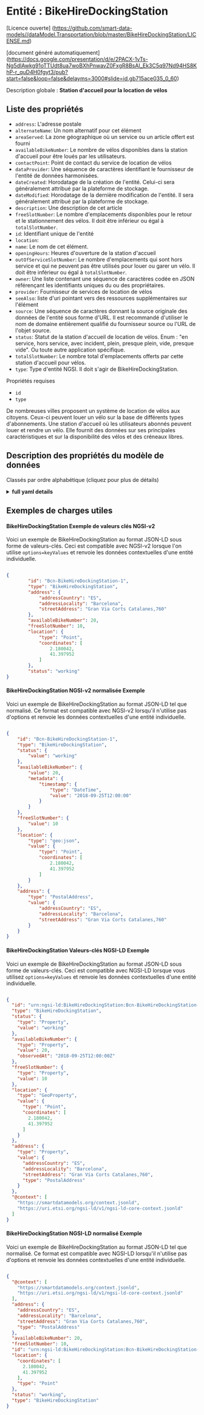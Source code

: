 Entité : BikeHireDockingStation  
===============================  
[Licence ouverte] (https://github.com/smart-data-models//dataModel.Transportation/blob/master/BikeHireDockingStation/LICENSE.md)  
[document généré automatiquement] (https://docs.google.com/presentation/d/e/2PACX-1vTs-Ng5dIAwkg91oTTUdt8ua7woBXhPnwavZ0FxgR8BsAI_Ek3C5q97Nd94HS8KhP-r_quD4H0fgyt3/pub?start=false&loop=false&delayms=3000#slide=id.gb715ace035_0_60)  
Description globale : **Station d'accueil pour la location de vélos**  

## Liste des propriétés  

- `address`: L'adresse postale  - `alternateName`: Un nom alternatif pour cet élément  - `areaServed`: La zone géographique où un service ou un article offert est fourni  - `availableBikeNumber`: Le nombre de vélos disponibles dans la station d'accueil pour être loués par les utilisateurs.  - `contactPoint`: Point de contact du service de location de vélos  - `dataProvider`: Une séquence de caractères identifiant le fournisseur de l'entité de données harmonisées.  - `dateCreated`: Horodatage de la création de l'entité. Celui-ci sera généralement attribué par la plateforme de stockage.  - `dateModified`: Horodatage de la dernière modification de l'entité. Il sera généralement attribué par la plateforme de stockage.  - `description`: Une description de cet article  - `freeSlotNumber`: Le nombre d'emplacements disponibles pour le retour et le stationnement des vélos. Il doit être inférieur ou égal à `totalSlotNumber`.  - `id`: Identifiant unique de l'entité  - `location`:   - `name`: Le nom de cet élément.  - `openingHours`: Heures d'ouverture de la station d'accueil  - `outOfServiceSlotNumber`: Le nombre d'emplacements qui sont hors service et qui ne peuvent pas être utilisés pour louer ou garer un vélo. Il doit être inférieur ou égal à `totalSlotNumber`.  - `owner`: Une liste contenant une séquence de caractères codée en JSON référençant les identifiants uniques du ou des propriétaires.  - `provider`: Fournisseur de services de location de vélos  - `seeAlso`: liste d'uri pointant vers des ressources supplémentaires sur l'élément  - `source`: Une séquence de caractères donnant la source originale des données de l'entité sous forme d'URL. Il est recommandé d'utiliser le nom de domaine entièrement qualifié du fournisseur source ou l'URL de l'objet source.  - `status`: Statut de la station d'accueil de location de vélos. Enum : "en service, hors service, avec incident, plein, presque plein, vide, presque vide". Ou toute autre application spécifique.  - `totalSlotNumber`: Le nombre total d'emplacements offerts par cette station d'accueil pour vélos.  - `type`: Type d'entité NGSI. Il doit s'agir de BikeHireDockingStation.    
Propriétés requises  
- `id`  - `type`    
De nombreuses villes proposent un système de location de vélos aux citoyens. Ceux-ci peuvent louer un vélo sur la base de différents types d'abonnements. Une station d'accueil où les utilisateurs abonnés peuvent louer et rendre un vélo. Elle fournit des données sur ses principales caractéristiques et sur la disponibilité des vélos et des créneaux libres.  
## Description des propriétés du modèle de données  
Classés par ordre alphabétique (cliquez pour plus de détails)  
<details><summary><strong>full yaml details</strong></summary>    
```yaml  
BikeHireDockingStation:    
  description: 'Bike Hire Docking Station'    
  properties:    
    address:    
      description: 'The mailing address'    
      properties:    
        addressCountry:    
          description: 'Property. The country. For example, Spain. Model:''https://schema.org/addressCountry'''    
          type: string    
        addressLocality:    
          description: 'Property. The locality in which the street address is, and which is in the region. Model:''https://schema.org/addressLocality'''    
          type: string    
        addressRegion:    
          description: 'Property. The region in which the locality is, and which is in the country. Model:''https://schema.org/addressRegion'''    
          type: string    
        postOfficeBoxNumber:    
          description: 'Property. The post office box number for PO box addresses. For example, 03578. Model:''https://schema.org/postOfficeBoxNumber'''    
          type: string    
        postalCode:    
          description: 'Property. The postal code. For example, 24004. Model:''https://schema.org/https://schema.org/postalCode'''    
          type: string    
        streetAddress:    
          description: 'Property. The street address. Model:''https://schema.org/streetAddress'''    
          type: string    
      type: Property    
      x-ngsi:    
        model: https://schema.org/address    
    alternateName:    
      description: 'An alternative name for this item'    
      type: Property    
    areaServed:    
      description: 'The geographic area where a service or offered item is provided'    
      type: Property    
      x-ngsi:    
        model: https://schema.org/Text    
    availableBikeNumber:    
      description: 'The number of bikes available in the bike hire docking station to be hired by users'    
      minimum: 0    
      type: Property    
      x-ngsi:    
        model: https://schema.org/Number.    
    contactPoint:    
      description: 'Bike hire service contact point'    
      type: Property    
      x-ngsi:    
        model: https://schema.org/contactPoint    
    dataProvider:    
      description: 'A sequence of characters identifying the provider of the harmonised data entity.'    
      type: Property    
    dateCreated:    
      description: 'Entity creation timestamp. This will usually be allocated by the storage platform.'    
      format: date-time    
      type: Property    
    dateModified:    
      description: 'Timestamp of the last modification of the entity. This will usually be allocated by the storage platform.'    
      format: date-time    
      type: Property    
    description:    
      description: 'A description of this item'    
      type: Property    
    freeSlotNumber:    
      description: 'The number of slots available for returning and parking bikes. It must lower or equal than `totalSlotNumber`'    
      minimum: 0    
      type: Property    
      x-ngsi:    
        model: https://schema.org/Number.    
    id:    
      anyOf: &bikehiredockingstation_-_properties_-_owner_-_items_-_anyof    
        - description: 'Property. Identifier format of any NGSI entity'    
          maxLength: 256    
          minLength: 1    
          pattern: ^[\w\-\.\{\}\$\+\*\[\]`|~^@!,:\\]+$    
          type: string    
        - description: 'Property. Identifier format of any NGSI entity'    
          format: uri    
          type: string    
      description: 'Unique identifier of the entity'    
      type: Property    
    location:    
      $id: https://geojson.org/schema/Geometry.json    
      $schema: "http://json-schema.org/draft-07/schema#"    
      oneOf:    
        - properties:    
            bbox:    
              items:    
                type: number    
              minItems: 4    
              type: array    
            coordinates:    
              items:    
                type: number    
              minItems: 2    
              type: array    
            type:    
              enum:    
                - Point    
              type: string    
          required:    
            - type    
            - coordinates    
          title: 'GeoJSON Point'    
          type: object    
        - properties:    
            bbox:    
              items:    
                type: number    
              minItems: 4    
              type: array    
            coordinates:    
              items:    
                items:    
                  type: number    
                minItems: 2    
                type: array    
              minItems: 2    
              type: array    
            type:    
              enum:    
                - LineString    
              type: string    
          required:    
            - type    
            - coordinates    
          title: 'GeoJSON LineString'    
          type: object    
        - properties:    
            bbox:    
              items:    
                type: number    
              minItems: 4    
              type: array    
            coordinates:    
              items:    
                items:    
                  items:    
                    type: number    
                  minItems: 2    
                  type: array    
                minItems: 4    
                type: array    
              type: array    
            type:    
              enum:    
                - Polygon    
              type: string    
          required:    
            - type    
            - coordinates    
          title: 'GeoJSON Polygon'    
          type: object    
        - properties:    
            bbox:    
              items:    
                type: number    
              minItems: 4    
              type: array    
            coordinates:    
              items:    
                items:    
                  type: number    
                minItems: 2    
                type: array    
              type: array    
            type:    
              enum:    
                - MultiPoint    
              type: string    
          required:    
            - type    
            - coordinates    
          title: 'GeoJSON MultiPoint'    
          type: object    
        - properties:    
            bbox:    
              items:    
                type: number    
              minItems: 4    
              type: array    
            coordinates:    
              items:    
                items:    
                  items:    
                    type: number    
                  minItems: 2    
                  type: array    
                minItems: 2    
                type: array    
              type: array    
            type:    
              enum:    
                - MultiLineString    
              type: string    
          required:    
            - type    
            - coordinates    
          title: 'GeoJSON MultiLineString'    
          type: object    
        - properties:    
            bbox:    
              items:    
                type: number    
              minItems: 4    
              type: array    
            coordinates:    
              items:    
                items:    
                  items:    
                    items:    
                      type: number    
                    minItems: 2    
                    type: array    
                  minItems: 4    
                  type: array    
                type: array    
              type: array    
            type:    
              enum:    
                - MultiPolygon    
              type: string    
          required:    
            - type    
            - coordinates    
          title: 'GeoJSON MultiPolygon'    
          type: object    
      title: 'GeoJSON Geometry'    
    name:    
      description: 'The name of this item.'    
      type: Property    
    openingHours:    
      description: 'Opening hours of the docking station'    
      type: Property    
      x-ngsi:    
        model: http://schema.org/openingHours.    
    outOfServiceSlotNumber:    
      description: 'The number of slots that are out of order and cannot be used to hire or park a bike. It must lower or equal than `totalSlotNumber`'    
      minimum: 0    
      type: Property    
      x-ngsi:    
        model: https://schema.org/Number.    
    owner:    
      description: 'A List containing a JSON encoded sequence of characters referencing the unique Ids of the owner(s)'    
      items:    
        anyOf: *bikehiredockingstation_-_properties_-_owner_-_items_-_anyof    
        description: 'Property. Unique identifier of the entity'    
      type: Property    
    provider:    
      description: 'Bike hire service provider'    
      type: Property    
      x-ngsi:    
        model: https://schema.org/provider.    
    seeAlso:    
      description: 'list of uri pointing to additional resources about the item'    
      oneOf:    
        - items:    
            format: uri    
            type: string    
          minItems: 1    
          type: array    
        - format: uri    
          type: string    
      type: Property    
    source:    
      description: 'A sequence of characters giving the original source of the entity data as a URL. Recommended to be the fully qualified domain name of the source provider, or the URL to the source object.'    
      type: Property    
    status:    
      description: 'Status of the bike hire docking station. Enum:''working, outOfService, withIncidence, full, almostFull, empty, almostEmpty''. Or any other application specific.'    
      enum:    
        - almostEmpty    
        - almostFull    
        - empty    
        - full    
        - outOfService    
        - withIncidence    
        - working    
      type: Property    
      x-ngsi:    
        model: https://schema.org/Number    
    totalSlotNumber:    
      description: 'The total number of slots offered by this bike docking station'    
      minimum: 0    
      type: Property    
      x-ngsi:    
        model: https://schema.org/Number.    
    type:    
      description: 'NGSI Entity type. It has to be BikeHireDockingStation'    
      enum:    
        - BikeHireDockingStation    
      type: Property    
  required:    
    - id    
    - type    
  type: object    
```  
</details>    
## Exemples de charges utiles  
#### BikeHireDockingStation Exemple de valeurs clés NGSI-v2  
Voici un exemple de BikeHireDockingStation au format JSON-LD sous forme de valeurs-clés. Ceci est compatible avec NGSI-v2 lorsque l'on utilise `options=keyValues` et renvoie les données contextuelles d'une entité individuelle.  
```json  
{  
        "id": "Bcn-BikeHireDockingStation-1",  
        "type": "BikeHireDockingStation",  
        "address": {  
            "addressCountry": "ES",  
            "addressLocality": "Barcelona",  
            "streetAddress": "Gran Via Corts Catalanes,760"  
        },  
        "availableBikeNumber": 20,  
        "freeSlotNumber": 10,  
        "location": {  
            "type": "Point",  
            "coordinates": [  
                2.180042,  
                41.397952  
            ]  
        },  
        "status": "working"  
}  
```  
#### BikeHireDockingStation NGSI-v2 normalisée Exemple  
Voici un exemple de BikeHireDockingStation au format JSON-LD tel que normalisé. Ce format est compatible avec NGSI-v2 lorsqu'il n'utilise pas d'options et renvoie les données contextuelles d'une entité individuelle.  
```json  
{  
    "id": "Bcn-BikeHireDockingStation-1",  
    "type": "BikeHireDockingStation",   
    "status": {  
        "value": "working"  
    },   
    "availableBikeNumber": {  
        "value": 20,  
        "metadata": {  
            "timestamp": {  
                "type": "DateTime",  
                "value": "2018-09-25T12:00:00"  
            }  
        }  
    },   
    "freeSlotNumber": {  
        "value": 10  
    },   
    "location": {  
        "type": "geo:json",   
        "value": {  
            "type": "Point",   
            "coordinates": [  
                2.180042,   
                41.397952  
            ]  
        }  
    },   
    "address": {  
        "type": "PostalAddress",   
        "value": {  
            "addressCountry": "ES",   
            "addressLocality": "Barcelona",   
            "streetAddress": "Gran Via Corts Catalanes,760"  
        }  
    }  
}  
```  
#### BikeHireDockingStation Valeurs-clés NGSI-LD Exemple  
Voici un exemple de BikeHireDockingStation au format JSON-LD sous forme de valeurs-clés. Ceci est compatible avec NGSI-LD lorsque vous utilisez `options=keyValues` et renvoie les données contextuelles d'une entité individuelle.  
```json  
{  
  "id": "urn:ngsi-ld:BikeHireDockingStation:Bcn-BikeHireDockingStation-1",  
  "type": "BikeHireDockingStation",  
  "status": {  
    "type": "Property",  
    "value": "working"  
  },  
  "availableBikeNumber": {  
    "type": "Property",  
    "value": 20,  
    "observedAt": "2018-09-25T12:00:00Z"  
  },  
  "freeSlotNumber": {  
    "type": "Property",  
    "value": 10  
  },  
  "location": {  
    "type": "GeoProperty",  
    "value": {  
      "type": "Point",  
      "coordinates": [  
        2.180042,  
        41.397952  
      ]  
    }  
  },  
  "address": {  
    "type": "Property",  
    "value": {  
      "addressCountry": "ES",  
      "addressLocality": "Barcelona",  
      "streetAddress": "Gran Via Corts Catalanes,760",  
      "type": "PostalAddress"  
    }  
  },  
  "@context": [  
    "https://smartdatamodels.org/context.jsonld",  
    "https://uri.etsi.org/ngsi-ld/v1/ngsi-ld-core-context.jsonld"  
  ]  
}  
```  
#### BikeHireDockingStation NGSI-LD normalisé Exemple  
Voici un exemple de BikeHireDockingStation au format JSON-LD tel que normalisé. Ce format est compatible avec NGSI-LD lorsqu'il n'utilise pas d'options et renvoie les données contextuelles d'une entité individuelle.  
```json  
{  
  "@context": [  
    "https://smartdatamodels.org/context.jsonld",  
    "https://uri.etsi.org/ngsi-ld/v1/ngsi-ld-core-context.jsonld"  
  ],  
  "address": {  
    "addressCountry": "ES",  
    "addressLocality": "Barcelona",  
    "streetAddress": "Gran Via Corts Catalanes,760",  
    "type": "PostalAddress"  
  },  
  "availableBikeNumber": 20,  
  "freeSlotNumber": 10,  
  "id": "urn:ngsi-ld:BikeHireDockingStation:Bcn-BikeHireDockingStation-1",  
  "location": {  
    "coordinates": [  
      2.180042,  
      41.397952  
    ],  
    "type": "Point"  
  },  
  "status": "working",  
  "type": "BikeHireDockingStation"  
}  
```  
